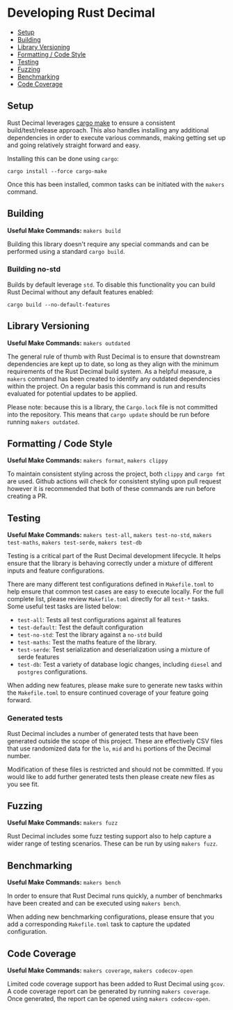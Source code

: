 Developing Rust Decimal
=======================

* [Setup](#setup)
* [Building](#building)
* [Library Versioning](#library-versioning)
* [Formatting / Code Style](#formatting--code-style)
* [Testing](#testing)
* [Fuzzing](#fuzzing)
* [Benchmarking](#benchmarking)
* [Code Coverage](#code-coverage)

## Setup

Rust Decimal leverages [cargo make](https://github.com/sagiegurari/cargo-make) to ensure a consistent build/test/release
approach. This also handles installing any additional dependencies in order to execute various commands, making getting
set
up and going relatively straight forward and easy.

Installing this can be done using `cargo`:

```shell
cargo install --force cargo-make
```

Once this has been installed, common tasks can be initiated with the `makers` command.

## Building

**Useful Make Commands:** `makers build`

Building this library doesn't require any special commands and can be performed using a standard `cargo build`.

### Building no-std

Builds by default leverage `std`. To disable this functionality you can build Rust Decimal without any default features
enabled:

```shell
cargo build --no-default-features
```

## Library Versioning

**Useful Make Commands:** `makers outdated`

The general rule of thumb with Rust Decimal is to ensure that downstream dependencies are kept up to date, so long as
they
align with the minimum requirements of the Rust Decimal build system. As a helpful measure, a `makers` command has been
created
to identify any outdated dependencies within the project. On a regular basis this command is run and results evaluated
for potential
updates to be applied.

Please note: because this is a library, the `Cargo.lock` file is not committed into the repository. This means that
`cargo update`
should be run before running `makers outdated`.

## Formatting / Code Style

**Useful Make Commands:** `makers format`, `makers clippy`

To maintain consistent styling across the project, both `clippy` and `cargo fmt` are used. Github actions will
check for consistent styling upon pull request however it is recommended that both of these commands are run before
creating
a PR.

## Testing

**Useful Make Commands:** `makers test-all`, `makers test-no-std`, `makers test-maths`, `makers test-serde`,
`makers test-db`

Testing is a critical part of the Rust Decimal development lifecycle. It helps ensure that the library is behaving
correctly under
a mixture of different inputs and feature configurations.

There are many different test configurations defined in `Makefile.toml` to help ensure that common test cases are easy
to execute locally.
For the full complete list, please review `Makefile.toml` directly for all `test-*` tasks. Some useful test tasks are
listed below:

* `test-all`: Tests all test configurations against all features
* `test-default`: Test the default configuration
* `test-no-std`: Test the library against a `no-std` build
* `test-maths`: Test the maths feature of the library.
* `test-serde`: Test serialization and deserialization using a mixture of serde features
* `test-db`: Test a variety of database logic changes, including `diesel` and `postgres` configurations.

When adding new features, please make sure to generate new tasks within the `Makefile.toml` to ensure continued
coverage of your feature going forward.

### Generated tests

Rust Decimal includes a number of generated tests that have been generated outside the scope of this project. These are
effectively CSV files that use randomized data for the `lo`, `mid` and `hi` portions of the Decimal number.

Modification of these files is restricted and should not be committed. If you would like to add further generated tests
then
please create new files as you see fit.

## Fuzzing

**Useful Make Commands:** `makers fuzz`

Rust Decimal includes some fuzz testing support also to help capture a wider range of testing scenarios. These can be
run by using `makers fuzz`.

## Benchmarking

**Useful Make Commands:** `makers bench`

In order to ensure that Rust Decimal runs quickly, a number of benchmarks have been created and can be executed using
`makers bench`.

When adding new benchmarking configurations, please ensure that you add a corresponding `Makefile.toml` task to capture
the
updated configuration.

## Code Coverage

**Useful Make Commands:** `makers coverage`, `makers codecov-open`

Limited code coverage support has been added to Rust Decimal using `gcov`. A code coverage report
can be generated by running `makers coverage`. Once generated, the report can be opened using `makers codecov-open`.
